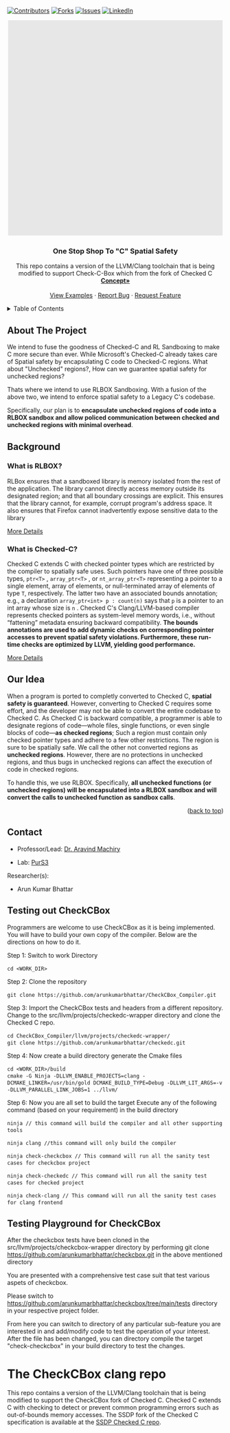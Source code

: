 <!-- PROJECT SHIELDS -->
<!--
*** I'm using markdown "reference style" links for readability.
*** Reference links are enclosed in brackets [ ] instead of parentheses ( ).
*** See the bottom of this document for the declaration of the reference variables
*** for contributors-url, forks-url, etc. This is an optional, concise syntax you may use.
*** https://www.markdownguide.org/basic-syntax/#reference-style-links
-->
[![Contributors][contributors-shield]][contributors-url]
[![Forks][forks-shield]][forks-url]
[![Issues][issues-shield]][issues-url]
[![LinkedIn][linkedin-shield]][linkedin-url]

<p align="center">
  <img src="./images/CheckBox.gif" alt="animated" />
</p>

  <h3 align="center">One Stop Shop To "C" Spatial Safety</h3>

  <p align="center">
    This repo contains a version of the LLVM/Clang toolchain that is being modified to support Check-C-Box which from the fork of Checked C
    <br />
    <a href="https://sites.google.com/view/checkcbox/home?authuser=0"><strong>Concept»</strong></a>
    <br />
    <br />
    <a href="https://github.com/purs3lab/CheckC-Box">View Examples</a>
    ·
    <a href="https://github.com/arunkumarbhattar/CheckCBox_Compiler/issues">Report Bug</a>
    ·
    <a href="https://github.com/arunkumarbhattar/CheckCBox_Compiler/issues">Request Feature</a>
  </p>
</div>



<!-- TABLE OF CONTENTS -->
<details>
  <summary>Table of Contents</summary>
  <ol>
    <li>
      <a href="#about-the-project">About The Project</a>
      <ul>
        <li><a href="#what-is-rlbox">What is RLBOX?</a></li>
      </ul>
      <ul>
        <li><a href="#what-is-checked-c">What is Checked-C?</a></li>
      </ul>
      <ul>
        <li><a href="#built-with">Built With</a></li>
      </ul>
    </li>
    <li>
      <a href="#getting-started">Getting Started</a>
      <ul>
        <li><a href="#prerequisites">Prerequisites</a></li>
        <li><a href="#installation">Installation</a></li>
      </ul>
    </li>
    <li><a href="#usage">Usage</a></li>
    <li><a href="#roadmap">Roadmap</a></li>
    <li><a href="#contributing">Contributing</a></li>
    <li><a href="#license">License</a></li>
    <li><a href="#contact">Contact</a></li>
    <li><a href="#acknowledgments">Acknowledgments</a></li>
  </ol>
</details>



<!-- ABOUT THE PROJECT -->
## About The Project
We intend to fuse the goodness of Checked-C and RL Sandboxing to make C more secure than ever. 
While Microsoft's Checked-C already takes care of Spatial safety by encapsulating C code to Checked-C regions. 
What about "Unchecked" regions?, How can we guarantee spatial safety for unchecked regions?

Thats where we intend to use RLBOX Sandboxing. 
With a fusion of the above two, we intend to enforce spatial safety to a Legacy C's codebase. 

Specifically, our plan is to **encapsulate unchecked regions of code into a RLBOX sandbox and allow policed communication between checked and unchecked regions with minimal overhead**.

## Background
### What is RLBOX?
RLBox ensures that a sandboxed library is memory isolated from the rest of the application. The library cannot directly access memory outside its designated region; and that all boundary crossings are explicit. This ensures that the library cannot, for example, corrupt program's address space. It also ensures that Firefox cannot inadvertently expose sensitive data to the library

[More Details](docs/background/rlbox.md)

### What is Checked-C?
Checked C extends C with checked pointer types which are restricted by the compiler to spatially safe uses.
Such pointers have one of three possible types, `ptr<T>` , `array_ptr<T>` ,
or `nt_array_ptr<T>` representing a pointer to a single element, array
of elements, or null-terminated array of elements of type `T`, respectively. The latter two have an
associated bounds annotation; e.g., a declaration `array_ptr<int> p : count(n)` says that `p` is a pointer
to an int array whose size is `n` . Checked C's Clang/LLVM-based compiler represents checked
pointers as system-level memory words, i.e., without “fattening” metadata ensuring backward
compatibility. 
**The bounds annotations are used to add dynamic checks on corresponding pointer
accesses to prevent spatial safety violations. Furthermore, these run-time checks are optimized
by LLVM, yielding good performance.**

[More Details](docs/background/checkedc.md)

## Our Idea
When a program is ported to completly converted to Checked C, **spatial safety is guaranteed**.
However, converting to Checked C requires some effort, and the developer may not be able to convert the entire codebase to Checked C.
As Checked C is backward compatible, a programmer is able to designate regions of code—whole files, single functions, or even single
blocks of code—**as checked regions**;
Such a region must contain only checked pointer types and adhere to a few other restrictions. The region is sure to be spatially safe.
We call the other not converted regions as **unchecked regions**.
However, there are no protections in unchecked regions, and thus bugs in unchecked regions can affect the execution of code in checked regions. 

To handle this, we use RLBOX. Specifically, **all unchecked functions (or unchecked regions) will be encapsulated into a RLBOX sandbox and will convert the calls to unchecked function as sandbox calls**.


<p align="right">(<a href="#top">back to top</a>)</p>

<!-- CONTACT -->
## Contact

* Professor/Lead: [Dr. Aravind Machiry](https://machiry.github.io/)

* Lab: [PurS3](https://purs3lab.github.io/)

Researcher(s):
 * Arun Kumar Bhattar

## Testing out CheckCBox

Programmers are welcome to use CheckCBox as it is being implemented.  You will
have to build your own copy of the compiler. 
Below are the directions on how to do it.

Step 1: Switch to work Directory
```
cd <WORK_DIR>
```

Step 2: Clone the repository
```
git clone https://github.com/arunkumarbhattar/CheckCBox_Compiler.git
```

Step 3: Import the CheckCBox tests and headers from a different repository.
Change to the src/llvm/projects/checkedc-wrapper directory and clone the Checked C repo.

```
cd CheckCBox_Compiler/llvm/projects/checkedc-wrapper/
git clone https://github.com/arunkumarbhattar/checkedc.git
```

Step 4: Now create a build directory generate the Cmake files 

```
cd <WORK_DIR>/build
cmake -G Ninja -DLLVM_ENABLE_PROJECTS=clang -DCMAKE_LINKER=/usr/bin/gold DCMAKE_BUILD_TYPE=Debug -DLLVM_LIT_ARGS=-v -DLLVM_PARALLEL_LINK_JOBS=1 ../llvm/
```

Step 6: Now you are all set to build the target 
Execute any of the following command (based on your requirement) in the build directory 
```
ninja // this command will build the compiler and all other supporting tools
```
```
ninja clang //this command will only build the compiler
```
```
ninja check-checkcbox // This command will run all the sanity test cases for checkcbox project 
```
```
ninja check-checkedc // This command will run all the sanity test cases for checked project 
```
```
ninja check-clang // This command will run all the sanity test cases for clang frontend
```
## Testing Playground for CheckCBox

After the checkcbox tests have been cloned in the src/llvm/projects/checkcbox-wrapper directory by performing git clone https://github.com/arunkumarbhattar/checkcbox.git in the above mentioned directory

You are presented with a comprehensive test case suit that test various aspets of checkcbox.

Please switch to https://github.com/arunkumarbhattar/checkcbox/tree/main/tests directory in your respective project folder.

From here you can switch to directory of any particular sub-feature you are interested in and add/modify code to test the operation of your interest.
After the file has been changed, you can directory compile the target "check-checkcbox" in your build directory to test the changes.


<!-- MARKDOWN LINKS & IMAGES -->
<!-- https://www.markdownguide.org/basic-syntax/#reference-style-links -->
[contributors-shield]: https://img.shields.io/github/contributors/arunkumarbhattar/CheckCBox_Compiler
[contributors-url]: https://github.com/arunkumarbhattar/CheckCBox_Compiler/pulse
[forks-shield]: https://img.shields.io/github/forks/arunkumarbhattar/CheckCBox_Compiler?style=social
[forks-url]: https://github.com/arunkumarbhattar/CheckCBox_Compiler/network/members
[issues-shield]: https://img.shields.io/bitbucket/issues/arunkumarbhattar/CheckCBox_Compiler
[issues-url]: https://github.com/arunkumarbhattar/CheckCBox_Compiler/issues
[linkedin-shield]: https://img.shields.io/badge/-LinkedIn-black.svg?style=for-the-badge&logo=linkedin&colorB=555
[linkedin-url]: https://www.linkedin.com/in/arun-b-093693148
[product-screenshot]: images/screenshot.png

# The CheckCBox clang repo

This repo contains a version of the LLVM/Clang toolchain that is being modified
to support the CheckCBox fork of Checked C. Checked C extends
C with checking to detect or prevent common programming errors such as out-of-bounds memory accesses.
The SSDP fork of the Checked
C specification is available at the
[SSDP Checked C repo](https://github.com/secure-sw-dev/checkedc).


